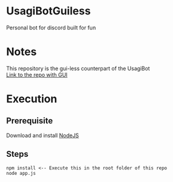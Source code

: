 # UsagiBotGuiless
Personal bot for discord built for fun

# Notes
This repository is the gui-less counterpart of the UsagiBot  
[Link to the repo with GUI](https://github.com/Xuljian/UsagiBot)

# Execution
## Prerequisite
Download and install [NodeJS](https://nodejs.org/en/)  
## Steps
```
npm install <-- Execute this in the root folder of this repo
node app.js
```
